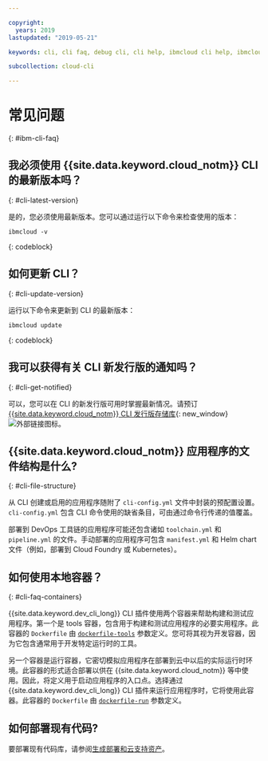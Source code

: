 ```yaml
---

copyright:
  years: 2019
lastupdated: "2019-05-21"

keywords: cli, cli faq, debug cli, cli help, ibmcloud cli help, ibmcloud help

subcollection: cloud-cli

---
```


# 常见问题
{: #ibm-cli-faq}

## 我必须使用 {{site.data.keyword.cloud_notm}} CLI 的最新版本吗？
{: #cli-latest-version}

是的，您必须使用最新版本。您可以通过运行以下命令来检查使用的版本：

```
ibmcloud -v
```
{: codeblock}

## 如何更新 CLI？
{: #cli-update-version}

运行以下命令来更新到 CLI 的最新版本：

```
ibmcloud update
```
{: codeblock}

## 我可以获得有关 CLI 新发行版的通知吗？
{: #cli-get-notified}

可以，您可以在 CLI 的新发行版可用时掌握最新情况。请预订 [{{site.data.keyword.cloud_notm}} CLI 发行版存储库](https://github.com/IBM-Cloud/ibm-cloud-cli-release/releases/){: new_window} ![外部链接图标](../../../icons/launch-glyph.svg "外部链接图标")。

## {{site.data.keyword.cloud_notm}} 应用程序的文件结构是什么?
{: #cli-file-structure}

从 CLI 创建或启用的应用程序随附了 `cli-config.yml` 文件中封装的预配置设置。`cli-config.yml` 包含 CLI 命令使用的缺省条目，可由通过命令行传递的值覆盖。

部署到 DevOps 工具链的应用程序可能还包含诸如 `toolchain.yml` 和 `pipeline.yml` 的文件。手动部署的应用程序可包含 `manifest.yml` 和 Helm chart 文件（例如，部署到 Cloud Foundry 或 Kubernetes）。

## 如何使用本地容器？
{: #cli-faq-containers}

{{site.data.keyword.dev_cli_long}} CLI 插件使用两个容器来帮助构建和测试应用程序。第一个是 tools 容器，包含用于构建和测试应用程序的必要实用程序。此容器的 `Dockerfile` 由 [`dockerfile-tools`](/docs/cli/idt?topic=cloud-cli-idt-cli#command-parameters) 参数定义。您可将其视为开发容器，因为它包含通常用于开发特定运行时的工具。

另一个容器是运行容器，它密切模拟应用程序在部署到云中以后的实际运行时环境。此容器的形式适合部署以供在 {{site.data.keyword.cloud_notm}} 等中使用。因此，将定义用于启动应用程序的入口点。选择通过 {{site.data.keyword.dev_cli_long}} CLI 插件来运行应用程序时，它将使用此容器。此容器的 `Dockerfile` 由 [`dockerfile-run`](/docs/cli/idt?topic=cloud-cli-idt-cli#run) 参数定义。

## 如何部署现有代码?

要部署现有代码库，请参阅[生成部署和云支持资产](/docs/apps?topic=creating-apps-create-deploy-app-cli#byoc-cli)。

